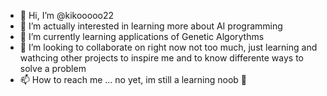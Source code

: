 - 👋 Hi, I’m @kikooooo22
- 👀 I’m actually interested in learning more about AI programming
- 🌱 I’m currently learning applications of Genetic Algorythms 
- 💞️ I’m looking to collaborate on right now not too much, just learning and wathcing other projects to inspire me and to know differente ways to solve a problem
- 📫 How to reach me ... no yet, im still a learning noob 👀
